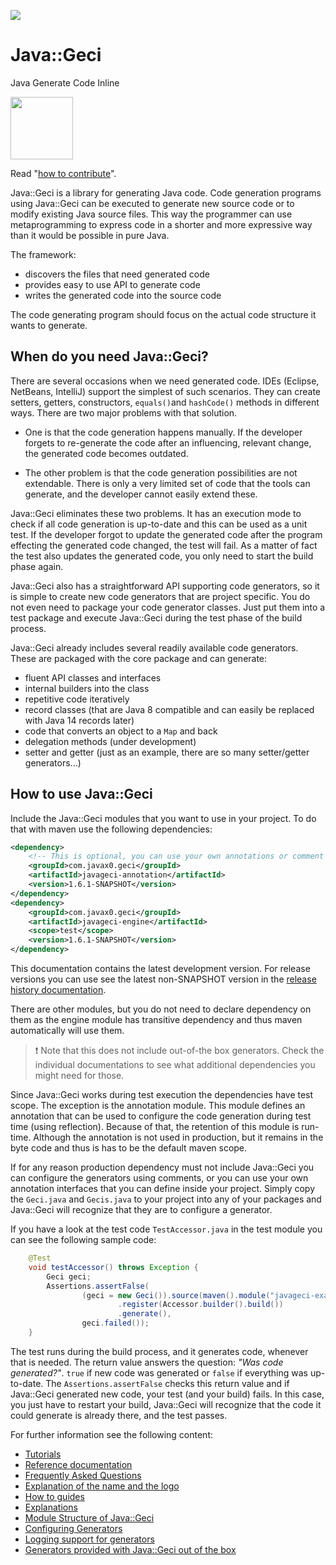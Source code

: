 <a href="https://travis-ci.com/verhas/javageci"><img src="https://api.travis-ci.org/verhas/javageci.svg?branch=master" border="0"/></a>

# Java::Geci

Java Generate Code Inline

<img src="images/logo.svg" width="100px"/>

Read "[how to contribute](CONTRIBUTE.md)".

Java::Geci is a library for generating Java code.
Code generation programs using Java::Geci can be executed to generate new source code or to modify existing Java source files.
This way the programmer can use metaprogramming to express code in a shorter and more expressive way than it would be possible in pure Java.

The framework:
 - discovers the files that need generated code
 - provides easy to use API to generate code
 - writes the generated code into the source code
 
The code generating program should focus on the actual code structure it wants to generate.

## When do you need Java::Geci?

There are several occasions when we need generated code.
IDEs (Eclipse, NetBeans, IntelliJ) support the simplest of such scenarios.
They can create setters, getters, constructors, `equals()`and `hashCode()` methods in different ways.
There are two major problems with that solution.

* One is that the code generation happens manually.
  If the developer forgets to re-generate the code after an influencing, relevant change, the generated code becomes outdated.

* The other problem is that the code generation possibilities are not extendable.
  There is only a very limited set of code that the tools can generate, and the developer cannot easily extend these. 

Java::Geci eliminates these two problems.
It has an execution mode to check if all code generation is up-to-date and this can be used as a unit test.
If the developer forgot to update the generated code after the program effecting the generated code changed, the test will fail.
As a matter of fact the test also updates the generated code, you only need to start the build phase again.

Java::Geci also has a straightforward API supporting code generators, so it is simple to create new code generators that are project specific.
You do not even need to package your code generator classes.
Just put them into a test package and execute Java::Geci during the test phase of the build process.

Java::Geci already includes several readily available code generators.
These are packaged with the core package and can generate:

* fluent API classes and interfaces
* internal builders into the class
* repetitive code iteratively
* record classes (that are Java 8 compatible and can easily be replaced with Java 14 records later)
* code that converts an object to a `Map` and back  
* delegation methods (under development)
* setter and getter (just as an example, there are so many setter/getter generators...)

## How to use Java::Geci

Include the Java::Geci modules that you want to use in your project.
To do that with maven use the following dependencies:

```xml
<dependency>
    <!-- This is optional, you can use your own annotations or comment config -->
    <groupId>com.javax0.geci</groupId>
    <artifactId>javageci-annotation</artifactId>
    <version>1.6.1-SNAPSHOT</version>
</dependency>
<dependency>
    <groupId>com.javax0.geci</groupId>
    <artifactId>javageci-engine</artifactId>
    <scope>test</scope>
    <version>1.6.1-SNAPSHOT</version>
</dependency>
```

This documentation contains the latest development version.
For release versions you can use see the latest non-SNAPSHOT version in the [release history documentation](RELEASE.md).

There are other modules, but you do not need to declare dependency on them as the engine module has transitive dependency and thus maven automatically will use them.

> ❗ Note that this does not include out-of-the box generators.
> Check the individual documentations to see what additional dependencies you might need for those.

Since Java::Geci works during test execution the dependencies have test scope.
The exception is the annotation module.
This module defines an annotation that can be used to configure the code generation during test time (using reflection).
Because of that, the retention of this module is run-time.
Although the annotation is not used in production, but it remains in the byte code and thus is has to be the default maven scope.

If for any reason production dependency must not include Java::Geci you can configure the generators using comments, or you can use your own annotation interfaces that you can define inside your project.
Simply copy the `Geci.java` and `Gecis.java` to your project into any of your packages and Java::Geci will recognize that they are to configure a generator.

If you have a look at the test code `TestAccessor.java` in the test module you can see the following sample code:

<!-- snip TestAccessor -->
```java
    @Test
    void testAccessor() throws Exception {
        Geci geci;
        Assertions.assertFalse(
                (geci = new Geci()).source(maven().module("javageci-examples").mainSource())
                        .register(Accessor.builder().build())
                        .generate(),
                geci.failed());
    }
```

The test runs during the build process, and it generates code, whenever that is needed.
The return value answers the question: _"Was code generated?"_.
`true` if new code was generated or `false` if everything was up-to-date.
The `Assertions.assertFalse` checks this return value and if Java::Geci generated new code, your test (and your build) fails.
In this case, you just have to restart your build, Java::Geci will recognize that the code it could generate is already there, and the test passes.

For further information see the following content:

* [Tutorials](TUTORIAL.md)
* [Reference documentation](REFERENCE.adoc)
* [Frequently Asked Questions](FAQ.md)
* [Explanation of the name and the logo](NAME.md)
* [How to guides](HOWTO.md)
* [Explanations](EXPLANATION.md)
* [Module Structure of Java::Geci](MODULES.md)
* [Configuring Generators](CONFIGURATION.md)
* [Logging support for generators](LOGGING.md)
* [Generators provided with Java::Geci out of the box](GENERATORS.md)
